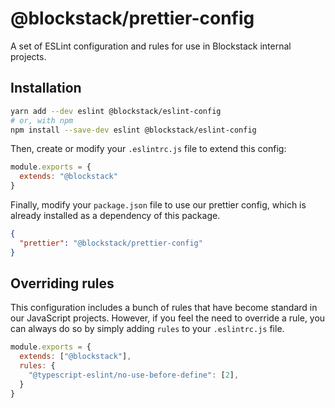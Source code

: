 # @blockstack/prettier-config

A set of ESLint configuration and rules for use in Blockstack internal projects.

## Installation

~~~bash
yarn add --dev eslint @blockstack/eslint-config
# or, with npm
npm install --save-dev eslint @blockstack/eslint-config
~~~

Then, create or modify your `.eslintrc.js` file to extend this config:

~~~js
module.exports = {
  extends: "@blockstack"
}
~~~

Finally, modify your `package.json` file to use our prettier config, which is already installed as a dependency of this package.

~~~json
{
  "prettier": "@blockstack/prettier-config"
}
~~~

## Overriding rules

This configuration includes a bunch of rules that have become standard in our JavaScript projects. However, if you feel the need to override a rule, you can always do so by simply adding `rules` to your `.eslintrc.js` file.

~~~js
module.exports = {
  extends: ["@blockstack"],
  rules: {
    "@typescript-eslint/no-use-before-define": [2],
  }
}
~~~
